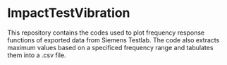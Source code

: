 # ImpactTestVibration
This repository contains the codes used to plot frequency response functions of exported data from Siemens Testlab. The code also extracts maximum values based on a specificed frequency range and tabulates them into a .csv file.
